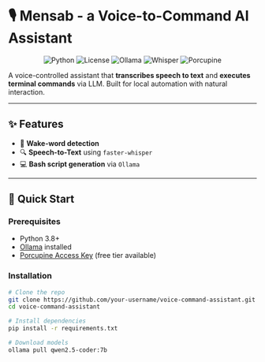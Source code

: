 # 🎙️ Mensab - a Voice-to-Command AI Assistant  

<p align="center">
  <img src="https://img.shields.io/badge/Python-3.8%2B-blue?logo=python" alt="Python">
  <img src="https://img.shields.io/badge/License-MIT-green" alt="License">
  <img src="https://img.shields.io/badge/LLM-Ollama-orange?logo=ollama" alt="Ollama">
  <img src="https://img.shields.io/badge/ASR-Whisper-lightgrey?logo=openai" alt="Whisper">
  <img src="https://img.shields.io/badge/Wakeword-Porcupine-yellow" alt="Porcupine">
</p>

A voice-controlled assistant that **transcribes speech to text** and **executes terminal commands** via LLM. Built for local automation with natural interaction.

---

## ✨ Features  
- 🎤 **Wake-word detection** 
- 🔍 **Speech-to-Text** using `faster-whisper`  
- 💻 **Bash script generation** via `Ollama`  

---

## 🚀 Quick Start

### Prerequisites
- Python 3.8+
- [Ollama](https://ollama.ai/) installed
- [Porcupine Access Key](https://console.picovoice.ai/) (free tier available)

### Installation
```bash
# Clone the repo
git clone https://github.com/your-username/voice-command-assistant.git
cd voice-command-assistant

# Install dependencies
pip install -r requirements.txt

# Download models
ollama pull qwen2.5-coder:7b
